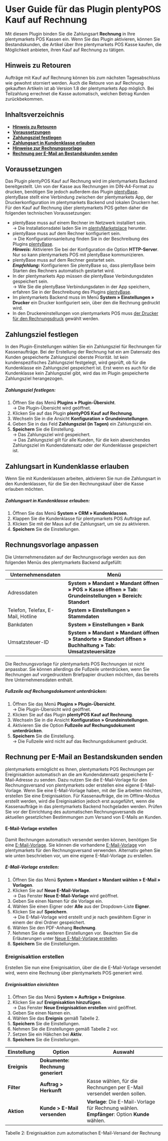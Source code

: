 # User Guide für das Plugin plentyPOS Kauf auf Rechnung<a id="10." name="10.">

Mit diesem Plugin binden Sie die Zahlungsart **Rechnung** in Ihre plentymarkets POS Kassen ein. Wenn Sie das Plugin aktivieren, können Sie Bestandskunden, die Artikel über Ihre plentymarkets POS Kasse kaufen, die Möglichkeit anbieten, ihren Kauf auf Rechnung zu tätigen.

## Hinweis zu Retouren<a id="05." name="05.">

<div class="alert alert-warning" role="alert">Aufträge mit Kauf auf Rechnung können bis zum nächsten Tagesabschluss wie gewohnt storniert werden. Auch die Retoure von auf Rechnung gekauften Artikeln ist ab Version 1.8 der plentymarkets App möglich. Bei Teilzahlung errechnet die Kasse automatisch, welchen Betrag Kunden zurückbekommen.
</div>

## Inhaltsverzeichnis

* <a href="#05."><b>Hinweis zu Retouren</b></a>
* <a href="#10."><b>Voraussetzungen</b></a>
* <a href="#20."><b>Zahlungsziel festlegen</b></a>
* <a href="#30."><b>Zahlungsart in Kundenklasse erlauben</b></a>
* <a href="#40."><b>Hinweise zur Rechnungsvorlage</b></a>
* <a href="#50."><b>Rechnung per E-Mail an Bestandskunden senden</b></a>


## Voraussetzungen<a id="10." name="10.">

Das Plugin plentyPOS Kauf auf Rechnung wird im plentymarkets Backend bereitgestellt. Um von der Kasse aus Rechnungen im DIN-A4-Format zu drucken, benötigen Sie jedoch außerdem das Plugin [plentyBase](https://marketplace.plentymarkets.com/plugins/integration/plentyBase_5053). plentyBase stellt eine Verbindung zwischen der plentymarkets App, der Druckerkonfiguration im plentymarkets Backend und lokalen Druckern her. Für den Kauf auf Rechnung über plentymarkets POS gelten daher die folgenden technischen Voraussetzungen:

* plentyBase muss auf einem Rechner im Netzwerk installiert sein. <br>
→ Die Installationsdatei laden Sie im [plentyMarketplace](https://marketplace.plentymarkets.com/plugins/integration/plentyBase_5053) herunter.
* plentyBase muss auf dem Rechner konfiguriert sein. <br>
→ Die Konfigurationsanleitung finden Sie in der Beschreibung des Plugins [plentyBase](https://marketplace.plentymarkets.com/plugins/integration/plentyBase_5053). <br>
***Hinweis:*** Aktivieren Sie bei der Konfiguration die Option **HTTP-Server**. Nur so kann plentymarkets POS mit plentyBase kommunizieren.
* plentyBase muss auf dem Rechner gestartet sein. <br>
***Empfehlung:*** Konfigurieren Sie plentyBase so, dass plentyBase beim Starten des Rechners automatisch gestartet wird.
* In der plentymarkets App müssen die plentyBase Verbindungsdaten gespeichert sein. <br>
→ Wie Sie die plentyBase Verbindungsdaten in der App speichern, erfahren Sie in der Beschreibung des Plugins [plentyBase](https://marketplace.plentymarkets.com/plugins/integration/plentyBase_5053#140).
* Im plentymarkets Backend muss im Menü **System » Einstellungen » Drucker** ein Drucker konfiguriert sein, über den die Rechnung gedruckt wird.
* In den Druckereinstellungen von plentymarkets POS muss [der Drucker für den Rechnungsdruck](https://knowledge.plentymarkets.com/omni-channel/pos/pos-einrichten#1020) gewählt werden.

## Zahlungsziel festlegen<a id="20." name="20.">

In den Plugin-Einstellungen wählen Sie ein Zahlungsziel für Rechnungen für Kassenaufträge. Bei der Erstellung der Rechnung hat ein am Datensatz des Kunden gespeicherte Zahlungsziel oberste Priorität. Ist kein kundenspezifisches Zahlungsziel festgelegt, wird geprüft, ob für die Kundenklasse ein Zahlungsziel gespeichert ist. Erst wenn es auch für die Kundenklasse kein Zahlungsziel gibt, wird das im Plugin gespeicherte Zahlungsziel herangezogen.

##### Zahlungsziel festlegen:

1. Öffnen Sie das Menü **Plugins » Plugin-Übersicht**. <br>
  → Die Plugin-Übersicht wird geöffnet.
2. Klicken Sie auf das Plugin **plentyPOS Kauf auf Rechnung**.
3. Wechseln Sie in die Ansicht **Konfiguration » Grundeinstellungen**.
4. Geben Sie in das Feld **Zahlungsziel (in Tagen)** ein Zahlungsziel ein.
5. **Speichern** Sie die Einstellung. <br>
→ Das Zahlungsziel wird gespeichert. <br>
→ Das Zahlungsziel gilt für alle Kunden, für die kein abweichendes Zahlungsziel im Kundendatensatz oder der Kundenklasse gespeichert ist.

## Zahlungsart in Kundenklasse erlauben<a id="30." name="30.">

Wenn Sie mit Kundenklassen arbeiten, aktivieren Sie nun die Zahlungsart in den Kundenklassen, für die Sie den Rechnungskauf über die Kasse erlauben möchten.

##### Zahlungsart in Kundenklasse erlauben:

1. Öffnen Sie das Menü **System » CRM » Kundenklassen**.
2. Klappen Sie die Kundenklasse für plentymarkets POS Aufträge auf.
3. Klicken Sie mit der Maus auf die Zahlungsart, um sie zu aktivieren.
4. **Speichern** Sie die Einstellungen.

## Rechnungsvorlage anpassen<a id="40." name="40.">

Die Unternehmensdaten auf der Rechnungsvorlage werden aus den folgenden Menüs des plentymarkets Backend aufgefüllt:

| Unternehmensdaten | Menü |
|---|---|
| Adressdaten | **System » Mandant » Mandant öffnen » POS » Kasse öffnen » Tab: Grundeinstellungen » Bereich: Standort** |
| Telefon, Telefax, E-Mail, Hotline | **System » Einstellungen » Stammdaten** |
| Bankdaten | **System » Einstellungen » Bank** |
| Umsatzsteuer-ID | **System » Mandant » Mandant öffnen » Standorte » Standort öffnen » Buchhaltung » Tab: Umsatzsteuersätze** |

Die Rechnungsvorlage für plentymarkets POS Rechnungen ist nicht anpassbar. Sie können allerdings die Fußzeile unterdrücken, wenn Sie Rechnungen auf vorgedrucktem Briefpapier drucken möchten, das bereits Ihre Unternehmensdaten enthält.

##### Fußzeile auf Rechungsdokument unterdrücken:

1. Öffnen Sie das Menü **Plugins » Plugin-Übersicht**. <br>
  → Die Plugin-Übersicht wird geöffnet.
2. Klicken Sie auf das Plugin **plentyPOS Kauf auf Rechnung**.
3. Wechseln Sie in die Ansicht **Konfiguration » Grundeinstellungen**.
4. Aktivieren Sie die Option **Fußzeile auf Rechungsdokument unterdrücken**.
5. **Speichern** Sie die Einstellung. <br>
→ Die Fußzeile wird nicht auf das Rechnungsdokument gedruckt.

## Rechnung per E-Mail an Bestandskunden senden<a id="50." name="50.">

plentymarkets ermöglicht es Ihnen, plentymarkets POS Rechnungen per Ereignisaktion automatisch an die am Kundendatensatz gespeicherte E-Mail-Adresse zu senden. Dazu nutzen Sie die E-Mail-Vorlage für den Rechnungsversand von plentymarkets oder erstellen eine eigene E-Mail-Vorlage. Wenn Sie eine E-Mail-Vorlage haben, mit der Sie arbeiten möchten, erstellen Sie eine Ereignisaktion. Für Kassenaufträge, die im Offline-Modus erstellt werden, wird die Ereignisaktion jedoch erst ausgeführt, wenn die Kassenaufträge in das plentymarkets Backend hochgeladen werden. Prüfen Sie vor der Einrichtung des automatischen Rechnungsversands die aktuellen gesetzlichen Bestimmungen zum Versand von E-Mails an Kunden.

#### E-Mail-Vorlage erstellen

Damit Rechnungen automatisch versendet werden können, benötigen Sie eine [E-Mail-Vorlage](https://knowledge.plentymarkets.com/crm/e-mails-versenden#1200). Sie können die vorhandene [E-Mail-Vorlage](https://knowledge.plentymarkets.com/crm/e-mails-versenden#1200) von plentymarkets für den Rechnungsversand verwenden. Alternativ gehen Sie wie unten beschrieben vor, um eine eigene E-Mail-Vorlage zu erstellen.

##### E-Mail-Vorlage erstellen:

1. Öffnen Sie das Menü **System » Mandant » Mandant wählen » E-Mail » Vorlagen**.
2. Klicken Sie auf **Neue E-Mail-Vorlage**. <br>
→ Das Fenster **Neue E-Mail-Vorlage** wird geöffnet.
3. Geben Sie einen Namen für die Vorlage ein.
4. Wählen Sie einen Eigner oder **Alle** aus der Dropdown-Liste **Eigner**.
5. Klicken Sie auf **Speichern**. <br>
→ Die E-Mail-Vorlage wird erstellt und je nach gewähltem Eigner in einem der drei Ordner gespeichert.
6. Wählen Sie den PDF-Anhang **Rechnung**.
7. Nehmen Sie die weiteren Einstellungen vor. Beachten Sie die Erläuterungen unter [Neue E-Mail-Vorlage erstellen](https://knowledge.plentymarkets.com/crm/e-mails-versenden#1200).
8. **Speichern** Sie die Einstellungen.


### Ereignisaktion erstellen

Erstellen Sie nun eine Ereignisaktion, über die die E-Mail-Vorlage versendet wird, wenn eine Rechnung über plentymarkets POS generiert wird.

##### Ereignisaktion einrichten

1. Öffnen Sie das Menü **System » Aufträge » Ereignisse**.
2. Klicken Sie auf **Ereignisaktion hinzufügen**. <br>
→ Das Fenster **Neue Ereignisaktion erstellen** wird geöffnet.
3. Geben Sie einen Namen ein.
4. Wählen Sie das **Ereignis** gemäß Tabelle 2.
5. **Speichern** Sie die Einstellungen.
6. Nehmen Sie die Einstellungen gemäß Tabelle 2 vor.
7. Setzen Sie ein Häkchen bei **Aktiv**.
8. **Speichern** Sie die Einstellungen.


| Einstellung | Option | Auswahl |
|---|---|---|
| **Ereignis** | **Dokumente: Rechnung generiert** | |
| **Filter** | **Auftrag &gt; Herkunft** | Kasse wählen, für die Rechnungen per E-Mail versendet werden sollen. |
| **Aktion** | **Kunde &gt; E-Mail versenden** | **Vorlage**: Die E-Mail-Vorlage für Rechnung wählen. **Empfänger**: Option **Kunde** wählen. |

Tabelle 2: Ereignisaktion zum automatischen E-Mail-Versand der Rechnung
